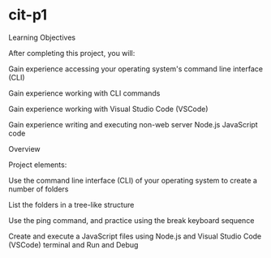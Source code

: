 # cit-p1

Learning Objectives


After completing this project, you will:


Gain experience accessing your operating system's command line interface (CLI)


Gain experience working with CLI commands


Gain experience working with Visual Studio Code (VSCode)


Gain experience writing and executing non-web server Node.js JavaScript code


Overview


Project elements:


Use the command line interface (CLI) of your operating system to create a number of folders


List the folders in a tree-like structure


Use the ping command, and practice using the break keyboard sequence


Create and execute a JavaScript files using Node.js and Visual Studio Code (VSCode) terminal and Run and Debug

